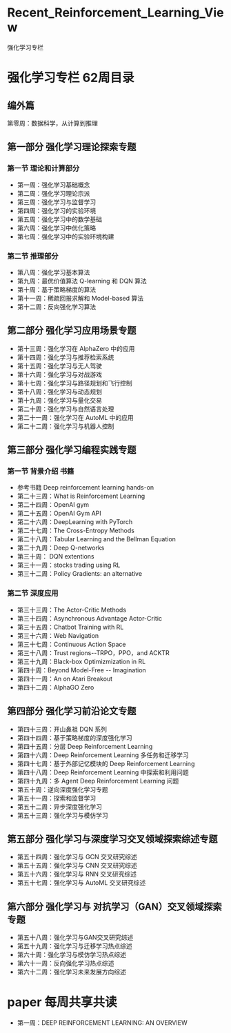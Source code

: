 # Recent_Reinforcement_Learning_View
强化学习专栏
# 强化学习专栏 62周目录

## 编外篇
第零周：数据科学，从计算到推理

## 第一部分 强化学习理论探索专题
### 第一节 理论和计算部分
- 第一周：强化学习基础概念 
- 第二周：强化学习理论宗派
- 第三周：强化学习与监督学习
- 第四周：强化学习的实验环境
- 第五周：强化学习中的数学基础
- 第六周：强化学习中优化策略
- 第七周：强化学习中的实验环境构建

### 第二节 推理部分
- 第八周：强化学习基本算法
- 第九周：最优价值算法 Q-learning 和 DQN 算法 
- 第十周：基于策略梯度的算法
- 第十一周：稀疏回报求解和 Model-based 算法
- 第十二周：反向强化学习算法

## 第二部分 强化学习应用场景专题
- 第十三周：强化学习在 AlphaZero 中的应用
- 第十四周：强化学习与推荐检索系统
- 第十五周：强化学习与无人驾驶
- 第十六周：强化学习与对战游戏
- 第十七周：强化学习与路径规划和飞行控制
- 第十八周：强化学习与动态规划
- 第十九周：强化学习与量化交易
- 第二十周：强化学习与自然语言处理
- 第二十一周：强化学习在 AutoML 中的应用
- 第二十二周：强化学习与机器人控制


## 第三部分 强化学习编程实践专题

### 第一节 背景介绍 书籍 

- 参考书籍 Deep reinforcement learning hands-on
- 第二十三周：What is Reinforcement Learning
- 第二十四周：OpenAI gym
- 第二十五周：OpenAI Gym API
- 第二十六周：DeepLearning with PyTorch
- 第二十七周：The Cross-Entropy Methods
- 第二十八周：Tabular Learning and the Bellman Equation
- 第二十九周：Deep Q-networks
- 第三十周： DQN extentions
- 第三十一周：stocks trading using RL
- 第三十二周：Policy Gradients: an alternative

### 第二节 深度应用
- 第三十三周：The Actor-Critic Methods
- 第三十四周：Asynchronous Advantage Actor-Critic
- 第三十五周：Chatbot Training with RL
- 第三十六周：Web Navigation
- 第三十七周：Continuous Action Space
- 第三十八周：Trust regions--TRPO，PPO，and ACKTR
- 第三十九周：Black-box Optimizmization in RL
- 第四十周：Beyond Model-Free -- Imagination
- 第四十一周：An on Atari Breakout
- 第四十二周：AlphaGO Zero 

## 第四部分 强化学习前沿论文专题
- 第四十三周：开山鼻祖 DQN 系列
- 第四十四周：基于策略梯度的深度强化学习
- 第四十五周：分层 Deep Reinforcement Learning
- 第四十六周：Deep Reinforcement Learning 多任务和迁移学习
- 第四十七周：基于外部记忆模块的 Deep Reinforcement Learning
- 第四十八周：Deep Reinforcement Learning 中探索和利用问题
- 第四十九周：多 Agent Deep Reinforcement Learning 问题
- 第五十周：逆向深度强化学习专题
- 第五十一周：探索和监督学习
- 第五十二周：异步深度强化学习
- 第五十三周：强化学习与模仿学习

## 第五部分 强化学习与深度学习交叉领域探索综述专题
- 第五十四周：强化学习与 GCN 交叉研究综述
- 第五十五周：强化学习与 CNN 交叉研究综述
- 第五十六周：强化学习与 RNN 交叉研究综述
- 第五十七周：强化学习与 AutoML 交叉研究综述

## 第六部分 强化学习与 对抗学习（GAN）交叉领域探索专题
- 第五十八周：强化学习与GAN交叉研究综述
- 第五十九周：强化学习与迁移学习热点综述
- 第六十周：强化学习与模仿学习热点综述
- 第六十一周：反向强化学习热点综述
- 第六十二周：强化学习未来发展方向综述


# paper 每周共享共读

- 第一周：DEEP REINFORCEMENT LEARNING: AN OVERVIEW 
